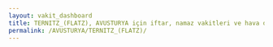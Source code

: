 ```yaml
---
layout: vakit_dashboard
title: TERNITZ_(FLATZ), AVUSTURYA için iftar, namaz vakitleri ve hava durumu - ilçe/eyalet seç
permalink: /AVUSTURYA/TERNITZ_(FLATZ)/
---
```


<script type="text/javascript">
  var GLOBAL_COUNTRY = 'AVUSTURYA';
  var GLOBAL_CITY = 'TERNITZ_(FLATZ)';
  var GLOBAL_STATE = '';
  var lat = 72;
  var lon = 21;
</script>
